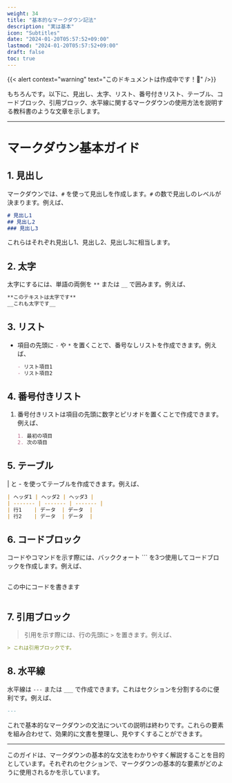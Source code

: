 ```yaml
---
weight: 34
title: "基本的なマークダウン記法"
description: "実は基本"
icon: "Subtitles"
date: "2024-01-20T05:57:52+09:00"
lastmod: "2024-01-20T05:57:52+09:00"
draft: false
toc: true
---
```


{{< alert context="warning" text="このドキュメントは作成中です！👷" />}}

もちろんです。以下に、見出し、太字、リスト、番号付きリスト、テーブル、コードブロック、引用ブロック、水平線に関するマークダウンの使用方法を説明する教科書のような文章を示します。

---

# マークダウン基本ガイド

## 1. 見出し

マークダウンでは、`#` を使って見出しを作成します。`#` の数で見出しのレベルが決まります。例えば、

```markdown
# 見出し1
## 見出し2
### 見出し3
```

これらはそれぞれ見出し1、見出し2、見出し3に相当します。

## 2. 太字

太字にするには、単語の両側を `**` または `__` で囲みます。例えば、

```markdown
**このテキストは太字です**
__これも太字です__
```

## 3. リスト

- 項目の先頭に `-` や `*` を置くことで、番号なしリストを作成できます。例えば、

  ```markdown
  - リスト項目1
  - リスト項目2
  ```

## 4. 番号付きリスト

1. 番号付きリストは項目の先頭に数字とピリオドを置くことで作成できます。例えば、

   ```markdown
   1. 最初の項目
   2. 次の項目
   ```

## 5. テーブル

| と - を使ってテーブルを作成できます。例えば、

```markdown
| ヘッダ1 | ヘッダ2 | ヘッダ3 |
| ------- | ------- | ------- |
| 行1    | データ  | データ  |
| 行2    | データ  | データ  |
```

## 6. コードブロック

コードやコマンドを示す際には、バッククォート ``` を3つ使用してコードブロックを作成します。例えば、

```markdown
```
この中にコードを書きます
```
```

## 7. 引用ブロック

> 引用を示す際には、行の先頭に `>` を置きます。例えば、

```markdown
> これは引用ブロックです。
```

## 8. 水平線

水平線は `---` または `___` で作成できます。これはセクションを分割するのに便利です。例えば、

```markdown
---
```

これで基本的なマークダウンの文法についての説明は終わりです。これらの要素を組み合わせて、効果的に文書を整理し、見やすくすることができます。

--- 

このガイドは、マークダウンの基本的な文法をわかりやすく解説することを目的としています。それぞれのセクションで、マークダウンの基本的な要素がどのように使用されるかを示しています。